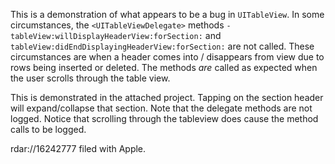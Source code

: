 This is a demonstration of what appears to be a bug in `UITableView`. In some circumstances, the `<UITableViewDelegate>`
methods `-tableView:willDisplayHeaderView:forSection:` and `tableView:didEndDisplayingHeaderView:forSection:` are not
called. These circumstances are when a header comes into / disappears from view due to rows being inserted or deleted.
The methods *are* called as expected when the user scrolls through the table view.

This is demonstrated in the attached project. Tapping on the section header will expand/collapse that section. Note
that the delegate methods are not logged. Notice that scrolling through the tableview does cause the method calls to
be logged.

rdar://16242777 filed with Apple.
